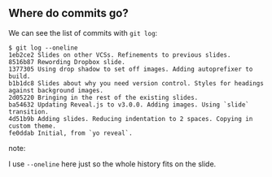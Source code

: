 ## Where do commits go?

We can see the list of commits with `git log`:

```
$ git log --oneline
1eb2ce2 Slides on other VCSs. Refinements to previous slides.
8516b87 Rewording Dropbox slide.
1377305 Using drop shadow to set off images. Adding autoprefixer to build.
b1b1dc8 Slides about why you need version control. Styles for headings against background images.
2d05220 Bringing in the rest of the existing slides.
ba54632 Updating Reveal.js to v3.0.0. Adding images. Using `slide` transition.
4d51b9b Adding slides. Reducing indentation to 2 spaces. Copying in custom theme.
fe0ddab Initial, from `yo reveal`.
```

note:

I use `--oneline` here just so the whole history fits on the slide.
